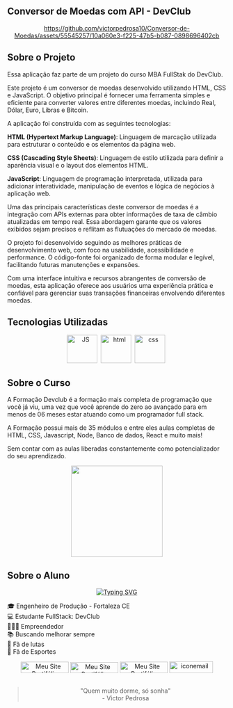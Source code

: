 ## Conversor de Moedas com API - DevClub

<div align="center">
  
   https://github.com/victorpedrosa10/Conversor-de-Moedas/assets/55545257/10a060e3-f225-47b5-b087-0898696402cb
   
</div>

## Sobre o Projeto

Essa aplicação faz parte de um projeto do curso MBA FullStak do DevClub.

Este projeto é um conversor de moedas desenvolvido utilizando HTML, CSS e JavaScript. O objetivo principal é fornecer uma ferramenta simples e eficiente para converter valores entre diferentes moedas, incluindo Real, Dólar, Euro, Libras e Bitcoin.

A aplicação foi construída com as seguintes tecnologias:

**HTML (Hypertext Markup Language)**: Linguagem de marcação utilizada para estruturar o conteúdo e os elementos da página web.

**CSS (Cascading Style Sheets)**: Linguagem de estilo utilizada para definir a aparência visual e o layout dos elementos HTML.

**JavaScript**: Linguagem de programação interpretada, utilizada para adicionar interatividade, manipulação de eventos e lógica de negócios à aplicação web.

Uma das principais características deste conversor de moedas é a integração com APIs externas para obter informações de taxa de câmbio atualizadas em tempo real. Essa abordagem garante que os valores exibidos sejam precisos e reflitam as flutuações do mercado de moedas.

O projeto foi desenvolvido seguindo as melhores práticas de desenvolvimento web, com foco na usabilidade, acessibilidade e performance. O código-fonte foi organizado de forma modular e legível, facilitando futuras manutenções e expansões.

Com uma interface intuitiva e recursos abrangentes de conversão de moedas, esta aplicação oferece aos usuários uma experiência prática e confiável para gerenciar suas transações financeiras envolvendo diferentes moedas.



## Tecnologias Utilizadas
<div align="center">
  <img src="https://skillicons.dev/icons?i=js" title="JS" alt="JS" width="70" height="65"/>&nbsp;
  <img src="https://skillicons.dev/icons?i=html" title="html" alt="html" width="70" height="65"/>&nbsp;
  <img src="https://skillicons.dev/icons?i=css" title="css" alt="css" width="70" height="65"/>&nbsp;
</div>

## Sobre o Curso

A Formação Devclub é a formação mais completa de programação que você já viu, uma vez que você aprende do zero ao avançado para em menos de 06 meses estar atuando como um programador full stack.

A Formação possui mais de 35 módulos e entre eles aulas completas de HTML, CSS, Javascript, Node, Banco de dados, React e muito mais!

Sem contar com as aulas liberadas constantemente como potencializador do seu aprendizado.

<div align="center">

<img  width="210" src="https://rodolfomori.com.br/wp-content/webp-express/webp-images/uploads/elementor/thumbs/LOGO_1-pl6s0w83bob17fyv2myc9hccfjkrd6md916y3lfbcg.png.webp"> </div>


## Sobre o Aluno
<div align="center">



[![Typing SVG](https://readme-typing-svg.herokuapp.com?font=IBM+Plex+Mono&weight=600&size=30&duration=3000&pause=700&color=ED51F7&center=true&vCenter=true&random=false&width=490&height=55&lines=Ol%C3%A1!+%F0%9F%99%8B%E2%80%8D%E2%99%82%EF%B8%8F+Meu+nome+%C3%A9+Victor;Hello!+%F0%9F%91%8B+My+name+is+Victor)](https://git.io/typing-svg)



</div>

🎓 Engenheiro de Produção - Fortaleza CE <br>
💻 Estudante FullStack: DevClub <br>
👩🏻‍💻 Empreendedor <br>
📚 Buscando melhorar sempre <br> 
🥊 Fã de lutas  <br> 
🏅 Fã de Esportes  <br>

<div align="center" >
<a href="https://www.linkedin.com/in/victorpedrosasouza/"><img src="https://img.shields.io/badge/LinkedIn-0077B5?style=for-the-badge&logo=linkedin&logoColor=white" title="Meu Site Portifólio" alt="Meu Site Portifólio" width="110" height="26"/></a>
<a href="https://www.instagram.com/victorpdrs/"><img src="https://img.shields.io/badge/Instagram-E4405F?style=for-the-badge&logo=instagram&logoColor=white" title="Meu Site Portifólio" alt="Meu Site Portifólio" width="110" height="25"/></a>
<a href="https://api.whatsapp.com/send/?phone=5585987960368&text&type=phone_number&app_absent=0"><img src="https://img.shields.io/badge/WhatsApp-25D366?style=for-the-badge&logo=whatsapp&logoColor=white" title="Meu Site Portifólio" alt="Meu Site Portifólio" width="110" height="26"/></a>
<a href="mailto:victorpedrosa@hotmail.com.br" target="blank"><img src="https://img.shields.io/badge/-Email-000?style=for-the-badge&logo=microsoft-outlook&logoColor=007BFF" alt="iconemail" width="100" height="27"/></a>

</div>


##
<div align="center">

> "Quem muito dorme, só sonha" <br> - Victor Pedrosa

</div>


<!-- ICONES

https://devicon.dev/



 -->
